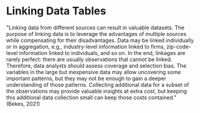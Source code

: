 # Linking Data Tables

"Linking data from different sources can result in valuable datasets. The purpose of linking data is to leverage the advantages of multiple sources while compensating for their disadvantages. Data may be linked individually or in aggregation, e.g., industry-level information linked to firms, zip-code-level information linked to individuals, and so on. In the end, linkages are rarely perfect: there are usually observations that cannot be linked. Therefore, data analysts should assess coverage and selection bias. The variables in the large but inexpensive data may allow uncovering some important patterns, but they may not be enough to gain a deeper understanding of those patterns. Collecting additional data for a subset of the observations may provide valuable insights at extra cost, but keeping this additional data collection small can keep those costs contained." (Bekes, 2021)&#x20;
